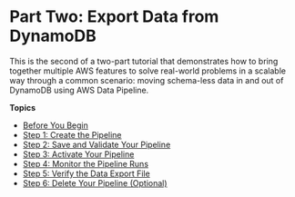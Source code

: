 # Part Two: Export Data from DynamoDB<a name="dp-importexport-ddb-part2"></a>

This is the second of a two\-part tutorial that demonstrates how to bring together multiple AWS features to solve real\-world problems in a scalable way through a common scenario: moving schema\-less data in and out of DynamoDB using AWS Data Pipeline\. 

**Topics**
+ [Before You Begin](dp-importexport-ddb-prereq2.md)
+ [Step 1: Create the Pipeline](dp-importexport-ddb-console-start2.md)
+ [Step 2: Save and Validate Your Pipeline](dp-export-ddb-save-pipeline-console.md)
+ [Step 3: Activate Your Pipeline](dp-export-ddb-activate-pipeline-console.md)
+ [Step 4: Monitor the Pipeline Runs](dp-export-ddb-execution-pipeline-console.md)
+ [Step 5: Verify the Data Export File](dp-importexport-ddb-pipelinejson-verifydata2.md)
+ [Step 6: Delete Your Pipeline \(Optional\)](dp-export-ddb-delete-pipeline-console.md)